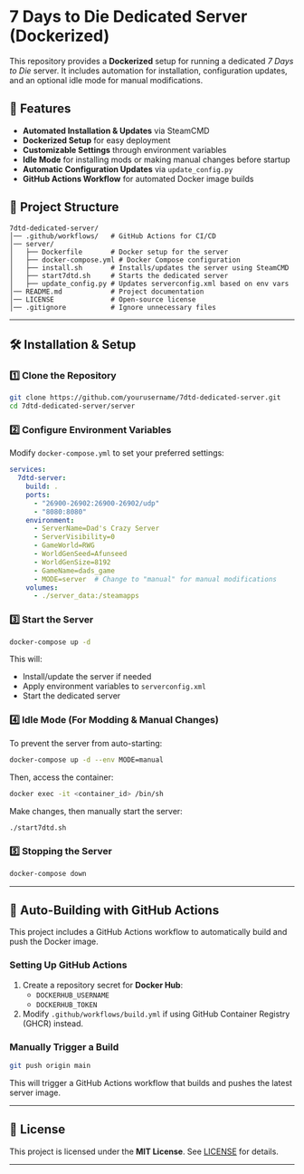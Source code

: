 # 7 Days to Die Dedicated Server (Dockerized)

This repository provides a **Dockerized** setup for running a dedicated *7 Days to Die* server. It includes automation for installation, configuration updates, and an optional idle mode for manual modifications.

## 🚀 Features

- **Automated Installation & Updates** via SteamCMD
- **Dockerized Setup** for easy deployment
- **Customizable Settings** through environment variables
- **Idle Mode** for installing mods or making manual changes before startup
- **Automatic Configuration Updates** via `update_config.py`
- **GitHub Actions Workflow** for automated Docker image builds

## 📂 Project Structure

```
7dtd-dedicated-server/
│── .github/workflows/   # GitHub Actions for CI/CD
│── server/
│   ├── Dockerfile       # Docker setup for the server
│   ├── docker-compose.yml # Docker Compose configuration
│   ├── install.sh       # Installs/updates the server using SteamCMD
│   ├── start7dtd.sh     # Starts the dedicated server
│   ├── update_config.py # Updates serverconfig.xml based on env vars
│── README.md            # Project documentation
│── LICENSE              # Open-source license
│── .gitignore           # Ignore unnecessary files
```

---

## 🛠️ Installation & Setup

### **1️⃣ Clone the Repository**

```sh
git clone https://github.com/yourusername/7dtd-dedicated-server.git
cd 7dtd-dedicated-server/server
```

### **2️⃣ Configure Environment Variables**

Modify `docker-compose.yml` to set your preferred settings:

```yaml
services:
  7dtd-server:
    build: .
    ports:
      - "26900-26902:26900-26902/udp"
      - "8080:8080"
    environment:
      - ServerName=Dad's Crazy Server
      - ServerVisibility=0
      - GameWorld=RWG
      - WorldGenSeed=Afunseed
      - WorldGenSize=8192
      - GameName=dads_game
      - MODE=server  # Change to "manual" for manual modifications
    volumes:
      - ./server_data:/steamapps
```

### **3️⃣ Start the Server**

```sh
docker-compose up -d
```

This will:

- Install/update the server if needed
- Apply environment variables to `serverconfig.xml`
- Start the dedicated server

### **4️⃣ Idle Mode (For Modding & Manual Changes)**

To prevent the server from auto-starting:

```sh
docker-compose up -d --env MODE=manual
```

Then, access the container:

```sh
docker exec -it <container_id> /bin/sh
```

Make changes, then manually start the server:

```sh
./start7dtd.sh
```

### **5️⃣ Stopping the Server**

```sh
docker-compose down
```

---

## 🔄 Auto-Building with GitHub Actions

This project includes a GitHub Actions workflow to automatically build and push the Docker image.

### **Setting Up GitHub Actions**

1. Create a repository secret for **Docker Hub**:
   - `DOCKERHUB_USERNAME`
   - `DOCKERHUB_TOKEN`
2. Modify `.github/workflows/build.yml` if using GitHub Container Registry (GHCR) instead.

### **Manually Trigger a Build**

```sh
git push origin main
```

This will trigger a GitHub Actions workflow that builds and pushes the latest server image.

---

## 📜 License

This project is licensed under the **MIT License**. See [LICENSE](LICENSE) for details.

---


